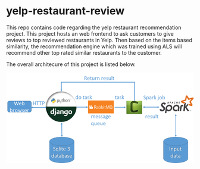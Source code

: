 # yelp-restaurant-review
This repo contains code regarding the yelp restaurant recommendation project. This project hosts an web frontend to ask customers to give reviews to top reviewed restaurants in Yelp. Then based on the items based similarity, the recommendation engine which was trained using ALS will recommend other top rated similar restaurants to the customer.

The overall architecure of this project is listed below. 

![Project Architecture](/images/yelp.png)
